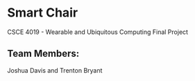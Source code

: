# Smart Chair
CSCE 4019 - Wearable and Ubiquitous Computing Final Project

## Team Members:
Joshua Davis and Trenton Bryant
